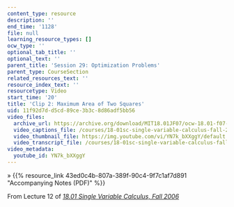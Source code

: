 ```yaml
---
content_type: resource
description: ''
end_time: '1128'
file: null
learning_resource_types: []
ocw_type: ''
optional_tab_title: ''
optional_text: ''
parent_title: 'Session 29: Optimization Problems'
parent_type: CourseSection
related_resources_text: ''
resource_index_text: ''
resourcetype: Video
start_time: '20'
title: 'Clip 2: Maximum Area of Two Squares'
uid: 11f92d7d-d5cd-89ce-3b3c-8d86adf5bb56
video_files:
  archive_url: https://archive.org/download/MIT18.01JF07/ocw-18.01-f07-lec12_300k.mp4
  video_captions_file: /courses/18-01sc-single-variable-calculus-fall-2010/dfadf55ac5ab5be6a57e9dcd55aaf8f2_YN7k_bXXggY.vtt
  video_thumbnail_file: https://img.youtube.com/vi/YN7k_bXXggY/default.jpg
  video_transcript_file: /courses/18-01sc-single-variable-calculus-fall-2010/cf0e6a12d9f28d492c5ae49135f40773_YN7k_bXXggY.pdf
video_metadata:
  youtube_id: YN7k_bXXggY
---
```


» {{% resource_link 43ed0c4b-807a-389f-90c4-9f7c1af7d891 "Accompanying Notes (PDF)" %}}

From Lecture 12 of [_18.01 Single Variable Calculus, Fall 2006_](/courses/18-01-single-variable-calculus-fall-2006/video_galleries/video-lectures)